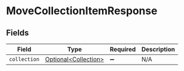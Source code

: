 # MoveCollectionItemResponse


## Fields

| Field                                                          | Type                                                           | Required                                                       | Description                                                    |
| -------------------------------------------------------------- | -------------------------------------------------------------- | -------------------------------------------------------------- | -------------------------------------------------------------- |
| `collection`                                                   | [Optional\<Collection>](../../models/components/Collection.md) | :heavy_minus_sign:                                             | N/A                                                            |